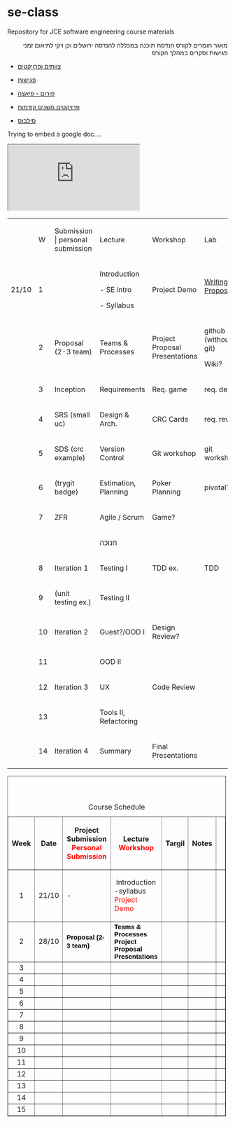 se-class
========

Repository for JCE software engineering course materials

<p dir="rtl">
מאגר חומרים לקורס הנדסת תוכנה במכללה להנדסה ירושלים
וכן ויקי לתיאום זמני פגישות וסקרים במהלך הקורס
</p>

- [צוותים ופרויקטים](wiki/Projects)

- [פגישות](wiki/Meetings)

- [פורום - פיאצה](https://piazza.com/class#winter2013/se10014)

- [פרויקטים משנים קודמות](wiki/PastProjects)

- [סילבוס](downloads/syllabus.pdf)

Trying to embed a google doc....
<iframe src="http://j.mp/se10089"></iframe>

<table cellpadding="0" cellspacing="0" class="c17">
        <tbody>
            <tr>
                <td class="c7">
                    <p class="c0 c6 c4"><span class="c5"></span></p>
                </td>
                <td class="c10">
                    <p class="c0 c4"><span class="c5">W</span></p>
                </td>
                <td class="c12">
                    <p class="c0 c4"><span class="c5">Submission | personal submission</span></p>
                </td>
                <td class="c3">
                    <p class="c0 c4"><span class="c5">Lecture</span></p>
                </td>
                <td class="c3">
                    <p class="c0 c4"><span class="c5">Workshop</span></p>
                </td>
                <td class="c3">
                    <p class="c0 c4"><span class="c5">Lab</span></p>
                </td>
            </tr>
            <tr>
                <td class="c7">
                    <p class="c0 c4"><span class="c5">21/10</span></p>
                </td>
                <td class="c10">
                    <p class="c0 c4"><span class="c5">1</span></p>
                </td>
                <td class="c12">
                    <p class="c0 c6 c4"><span class="c5"></span></p>
                </td>
                <td class="c3">
                    <p class="c0 c4"><span class="c5">Introduction</span></p>
                    <p class="c0 c4"><span class="c5">- SE intro</span></p>
                    <p class="c0 c4"><span class="c5">- Syllabus</span></p>
                </td>
                <td class="c3">
                    <p class="c0 c4"><span class="c5 c9">Project Demo</span></p>
                </td>
                <td class="c3">
                    <!--p class="c0 c4"><span class="c5">Writing a Proposal!</span></p-->
                   <a href="http://www.google.com/">Writing a Proposal!</a>
                   <p class="c0 c6 c4"><span class="c5"></span></p>
                </td>
            </tr>
            <tr>
                <td class="c7">
                    <p class="c0 c6 c4"><span class="c5"></span></p>
                </td>
                <td class="c10">
                    <p class="c0 c4"><span class="c5">2</span></p>
                </td>
                <td class="c12">
                    <p class="c0 c4"><span class="c5">Proposal (2-3 team)</span></p>
                </td>
                <td class="c3">
                    <p class="c0 c4"><span class="c5">Teams &amp; Processes</span></p>
                </td>
                <td class="c3">
                    <p class="c0 c4"><span class="c5">Project Proposal Presentations</span></p>
                </td>
                <td class="c3">
                    <p class="c0 c4"><span class="c5">github (without git)</span></p>
                    <p class="c0 c4"><span class="c5">Wiki?</span></p>
                </td>
            </tr>
            <tr>
                <td class="c7">
                    <p class="c0 c6 c4"><span class="c5"></span></p>
                </td>
                <td class="c10">
                    <p class="c0 c4"><span class="c5">3</span></p>
                </td>
                <td class="c12">
                    <p class="c0 c4"><span class="c5">Inception</span></p>
                </td>
                <td class="c3">
                    <p class="c0 c4"><span class="c5">Requirements</span></p>
                </td>
                <td class="c3">
                    <p class="c0 c4"><span class="c5 c9">Req. game</span></p>
                </td>
                <td class="c3">
                    <p class="c0 c4"><span class="c5">req. demo</span></p>
                </td>
            </tr>
            <tr>
                <td class="c7">
                    <p class="c0 c6 c4"><span class="c5"></span></p>
                </td>
                <td class="c10">
                    <p class="c0 c4"><span class="c5">4</span></p>
                </td>
                <td class="c12">
                    <p class="c0 c4"><span class="c5">SRS (small uc)</span></p>
                </td>
                <td class="c3">
                    <p class="c0 c4"><span class="c5">Design &amp; Arch.</span></p>
                </td>
                <td class="c3">
                    <p class="c0 c4"><span class="c5 c9">CRC Cards</span></p>
                </td>
                <td class="c3">
                    <p class="c0 c4"><span class="c5">req. review</span></p>
                </td>
            </tr>
            <tr>
                <td class="c7">
                    <p class="c0 c6 c4"><span class="c5"></span></p>
                </td>
                <td class="c10">
                    <p class="c0 c4"><span class="c5">5</span></p>
                </td>
                <td class="c12">
                    <p class="c0 c4"><span class="c5">SDS (crc example)</span></p>
                </td>
                <td class="c3">
                    <p class="c0 c4"><span class="c5">Version Control</span></p>
                </td>
                <td class="c3">
                    <p class="c0 c4"><span class="c5">Git workshop</span></p>
                </td>
                <td class="c3">
                    <p class="c0 c4"><span class="c5">git workshop2</span></p>
                </td>
            </tr>
            <tr>
                <td class="c7">
                    <p class="c0 c6 c4"><span class="c5"></span></p>
                </td>
                <td class="c10">
                    <p class="c0 c4"><span class="c5">6</span></p>
                </td>
                <td class="c12">
                    <p class="c0 c4"><span class="c5">(trygit badge)</span></p>
                </td>
                <td class="c3">
                    <p class="c0 c4"><span class="c5">Estimation, Planning</span></p>
                </td>
                <td class="c3">
                    <p class="c0 c4"><span class="c5 c9">Poker Planning</span></p>
                </td>
                <td class="c3">
                    <p class="c0 c4"><span class="c5">pivotal?</span></p>
                </td>
            </tr>
            <tr>
                <td class="c7">
                    <p class="c0 c6 c4"><span class="c5"></span></p>
                </td>
                <td class="c10">
                    <p class="c0 c4"><span class="c5">7</span></p>
                </td>
                <td class="c12">
                    <p class="c0 c4"><span class="c5">ZFR</span></p>
                </td>
                <td class="c3">
                    <p class="c0 c4"><span class="c5">Agile / Scrum</span></p>
                </td>
                <td class="c3">
                    <p class="c0 c4"><span class="c5">Game?</span></p>
                </td>
                <td class="c3">
                    <p class="c0 c6 c4"><span class="c5"></span></p>
                </td>
            </tr>
            <tr>
                <td class="c7">
                    <p class="c0 c6 c4"><span class="c5"></span></p>
                </td>
                <td class="c10">
                    <p class="c0 c6 c4"><span class="c5"></span></p>
                </td>
                <td class="c12">
                    <p class="c0 c6 c4"><span class="c5"></span></p>
                </td>
                <td class="c3">
                    <p class="c0 c4"><span class="c5">&#1495;&#1504;&#1493;&#1499;&#1492;</span></p>
                </td>
                <td class="c3">
                    <p class="c0 c6 c4"><span class="c5"></span></p>
                </td>
                <td class="c3">
                    <p class="c0 c6 c4"><span class="c5"></span></p>
                </td>
            </tr>
            <tr>
                <td class="c7">
                    <p class="c0 c6 c4"><span class="c5"></span></p>
                </td>
                <td class="c10">
                    <p class="c0 c4"><span class="c5">8</span></p>
                </td>
                <td class="c12">
                    <p class="c0 c4"><span class="c5">Iteration 1</span></p>
                </td>
                <td class="c3">
                    <p class="c0 c4"><span class="c5">Testing I</span></p>
                </td>
                <td class="c3">
                    <p class="c0 c4"><span class="c5 c9">TDD ex.</span></p>
                </td>
                <td class="c3">
                    <p class="c0 c4"><span class="c5">TDD</span></p>
                </td>
            </tr>
            <tr>
                <td class="c7">
                    <p class="c0 c6 c4"><span class="c5"></span></p>
                </td>
                <td class="c10">
                    <p class="c0 c4"><span class="c5">9</span></p>
                </td>
                <td class="c12">
                    <p class="c0 c4"><span class="c5">(unit testing ex.)</span></p>
                </td>
                <td class="c3">
                    <p class="c0 c4"><span class="c5">Testing II</span></p>
                </td>
                <td class="c3">
                    <p class="c0 c6 c4"><span class="c5"></span></p>
                </td>
                <td class="c3">
                    <p class="c0 c6 c4"><span class="c5"></span></p>
                </td>
            </tr>
            <tr>
                <td class="c7">
                    <p class="c0 c6 c4"><span class="c5"></span></p>
                </td>
                <td class="c10">
                    <p class="c0 c4"><span class="c5">10</span></p>
                </td>
                <td class="c12">
                    <p class="c0 c4"><span class="c5">Iteration 2</span></p>
                </td>
                <td class="c3">
                    <p class="c0 c4"><span class="c5">Guest?/OOD I</span></p>
                </td>
                <td class="c3">
                    <p class="c0 c4"><span class="c5">Design Review?</span></p>
                </td>
                <td class="c3">
                    <p class="c0 c6 c4"><span class="c5"></span></p>
                </td>
            </tr>
            <tr>
                <td class="c7">
                    <p class="c0 c6 c4"><span class="c5"></span></p>
                </td>
                <td class="c10">
                    <p class="c0 c4"><span class="c5">11</span></p>
                </td>
                <td class="c12">
                    <p class="c0 c6 c4"><span class="c5"></span></p>
                </td>
                <td class="c3">
                    <p class="c0 c4"><span class="c5">OOD II</span></p>
                </td>
                <td class="c3">
                    <p class="c0 c6 c4"><span class="c5"></span></p>
                </td>
                <td class="c3">
                    <p class="c0 c6 c4"><span class="c5"></span></p>
                </td>
            </tr>
            <tr>
                <td class="c7">
                    <p class="c0 c6 c4"><span class="c5"></span></p>
                </td>
                <td class="c10">
                    <p class="c0 c4"><span class="c5">12</span></p>
                </td>
                <td class="c12">
                    <p class="c0 c4"><span class="c5">Iteration 3</span></p>
                </td>
                <td class="c3">
                    <p class="c0 c4"><span class="c5">UX</span></p>
                </td>
                <td class="c3">
                    <p class="c0 c4"><span class="c5">Code Review</span></p>
                </td>
                <td class="c3">
                    <p class="c0 c6 c4"><span class="c5"></span></p>
                </td>
            </tr>
            <tr>
                <td class="c7">
                    <p class="c0 c6 c4"><span class="c5"></span></p>
                </td>
                <td class="c10">
                    <p class="c0 c4"><span class="c5">13</span></p>
                </td>
                <td class="c12">
                    <p class="c0 c6 c4"><span class="c5"></span></p>
                </td>
                <td class="c3">
                    <p class="c0 c4"><span class="c5">Tools II, Refactoring</span></p>
                </td>
                <td class="c3">
                    <p class="c0 c6 c4"><span class="c5"></span></p>
                </td>
                <td class="c3">
                    <p class="c0 c6 c4"><span class="c5"></span></p>
                </td>
            </tr>
            <tr>
                <td class="c7">
                    <p class="c0 c6 c4"><span class="c5"></span></p>
                </td>
                <td class="c10">
                    <p class="c0 c4"><span class="c5">14</span></p>
                </td>
                <td class="c12">
                    <p class="c0 c4"><span class="c5">Iteration 4</span></p>
                </td>
                <td class="c3">
                    <p class="c0 c4"><span class="c5">Summary</span></p>
                </td>
                <td class="c3">
                    <p class="c0 c4"><span class="c5">Final Presentations</span></p>
                </td>
                <td class="c3">
                    <p class="c0 c6 c4"><span class="c5"></span></p>
                </td>
            </tr>
        </tbody>
    </table>

<html>
  <head>
		<title>HTML Online Editor Sample</title>
	</head>
	<body>
		<table border="1" cellpadding="1" cellspacing="1" style="width: 500px">
			<caption>
				<br />
				<br />
				<br />
				Course Schedule</caption>
			<thead>
				<tr>
					<th scope="col">
						Week</th>
					<th scope="col">
						Date</th>
					<th scope="col">
						<p>
							Project Submission<br />
							<span style="color:#ff0000;">Personal Submission </span></p>
					</th>
					<th scope="col">
						<p>
							Lecture<br />
							<span style="color:#ff0000;">Workshop</span></p>
					</th>
					<th scope="col">
						Targil</th>
					<th scope="col">
						Notes</th>
					<th scope="col">
						&nbsp;</th>
				</tr>
			</thead>
			<tbody>
				<tr>
					<td style="text-align: center">
						1</td>
					<td>
						21/10</td>
					<td>
						-</td>
					<td>
						<p>
							<span id="internal-source-marker_0.38157082230222383">&nbsp;Introduction<br />
							-syllabus<br />
							<span style="color:#ff0000;">Project Demo</span></span></p>
					</td>
					<td>
						&nbsp;</td>
					<td>
						&nbsp;</td>
					<td>
						&nbsp;</td>
				</tr>
				<tr>
					<td style="text-align: center">
						2</td>
					<td>
						28/10</td>
					<td>
						<b id="internal-source-marker_0.16737760207615793" style="color: rgb(0, 0, 0); font-family: 'Times New Roman'; font-size: medium; font-style: normal; font-variant: normal; letter-spacing: normal; line-height: normal; orphans: 2; text-align: start; text-indent: 0px; text-transform: none; white-space: normal; widows: 2; word-spacing: 0px; -webkit-text-size-adjust: auto; -webkit-text-stroke-width: 0px; font-weight: normal; "><span style="font-size: 15px; font-family: Arial; color: rgb(0, 0, 0); background-color: transparent; font-weight: bold; font-style: normal; font-variant: normal; text-decoration: none; vertical-align: baseline; white-space: pre-wrap; ">Proposal (2-3 team)</span></b>&nbsp;</td>
					<td>
						<b id="internal-source-marker_0.16737760207615793" style="color: rgb(0, 0, 0); font-family: 'Times New Roman'; font-size: medium; font-style: normal; font-variant: normal; letter-spacing: normal; line-height: normal; orphans: 2; text-align: start; text-indent: 0px; text-transform: none; white-space: normal; widows: 2; word-spacing: 0px; -webkit-text-size-adjust: auto; -webkit-text-stroke-width: 0px; font-weight: normal; "><span style="font-size: 15px; font-family: Arial; color: rgb(0, 0, 0); background-color: transparent; font-weight: bold; font-style: normal; font-variant: normal; text-decoration: none; vertical-align: baseline; white-space: pre-wrap; ">Teams &amp; Processes</span></b><br />
						<b id="internal-source-marker_0.16737760207615793" style="color: rgb(0, 0, 0); font-family: 'Times New Roman'; font-size: medium; font-style: normal; font-variant: normal; letter-spacing: normal; line-height: normal; orphans: 2; text-align: start; text-indent: 0px; text-transform: none; white-space: normal; widows: 2; word-spacing: 0px; -webkit-text-size-adjust: auto; -webkit-text-stroke-width: 0px; font-weight: normal; "><span style="font-size: 15px; font-family: Arial; color: rgb(0, 0, 0); background-color: transparent; font-weight: bold; font-style: normal; font-variant: normal; text-decoration: none; vertical-align: baseline; white-space: pre-wrap; ">Project Proposal Presentations</span></b></td>
					<td>
						&nbsp;</td>
					<td>
						&nbsp;</td>
					<td>
						&nbsp;</td>
				</tr>
				<tr>
					<td style="text-align: center">
						3</td>
					<td>
						&nbsp;</td>
					<td>
						&nbsp;</td>
					<td>
						&nbsp;</td>
					<td>
						&nbsp;</td>
					<td>
						&nbsp;</td>
					<td>
						&nbsp;</td>
				</tr>
				<tr>
					<td style="text-align: center">
						4</td>
					<td>
						&nbsp;</td>
					<td>
						&nbsp;</td>
					<td>
						&nbsp;</td>
					<td>
						&nbsp;</td>
					<td>
						&nbsp;</td>
					<td>
						&nbsp;</td>
				</tr>
				<tr>
					<td style="text-align: center">
						5</td>
					<td>
						&nbsp;</td>
					<td>
						&nbsp;</td>
					<td>
						&nbsp;</td>
					<td>
						&nbsp;</td>
					<td>
						&nbsp;</td>
					<td>
						&nbsp;</td>
				</tr>
				<tr>
					<td style="text-align: center">
						6</td>
					<td>
						&nbsp;</td>
					<td>
						&nbsp;</td>
					<td>
						&nbsp;</td>
					<td>
						&nbsp;</td>
					<td>
						&nbsp;</td>
					<td>
						&nbsp;</td>
				</tr>
				<tr>
					<td style="text-align: center">
						7</td>
					<td>
						&nbsp;</td>
					<td>
						&nbsp;</td>
					<td>
						&nbsp;</td>
					<td>
						&nbsp;</td>
					<td>
						&nbsp;</td>
					<td>
						&nbsp;</td>
				</tr>
				<tr>
					<td style="text-align: center">
						8</td>
					<td>
						&nbsp;</td>
					<td>
						&nbsp;</td>
					<td>
						&nbsp;</td>
					<td>
						&nbsp;</td>
					<td>
						&nbsp;</td>
					<td>
						&nbsp;</td>
				</tr>
				<tr>
					<td style="text-align: center">
						9</td>
					<td>
						&nbsp;</td>
					<td>
						&nbsp;</td>
					<td>
						&nbsp;</td>
					<td>
						&nbsp;</td>
					<td>
						&nbsp;</td>
					<td>
						&nbsp;</td>
				</tr>
				<tr>
					<td style="text-align: center">
						10</td>
					<td>
						&nbsp;</td>
					<td>
						&nbsp;</td>
					<td>
						&nbsp;</td>
					<td>
						&nbsp;</td>
					<td>
						&nbsp;</td>
					<td>
						&nbsp;</td>
				</tr>
				<tr>
					<td style="text-align: center">
						11</td>
					<td>
						&nbsp;</td>
					<td>
						&nbsp;</td>
					<td>
						&nbsp;</td>
					<td>
						&nbsp;</td>
					<td>
						&nbsp;</td>
					<td>
						&nbsp;</td>
				</tr>
				<tr>
					<td style="text-align: center">
						12</td>
					<td>
						&nbsp;</td>
					<td>
						&nbsp;</td>
					<td>
						&nbsp;</td>
					<td>
						&nbsp;</td>
					<td>
						&nbsp;</td>
					<td>
						&nbsp;</td>
				</tr>
				<tr>
					<td style="text-align: center">
						13</td>
					<td>
						&nbsp;</td>
					<td>
						&nbsp;</td>
					<td>
						&nbsp;</td>
					<td>
						&nbsp;</td>
					<td>
						&nbsp;</td>
					<td>
						&nbsp;</td>
				</tr>
				<tr>
					<td style="text-align: center">
						14</td>
					<td>
						&nbsp;</td>
					<td>
						&nbsp;</td>
					<td>
						&nbsp;</td>
					<td>
						&nbsp;</td>
					<td>
						&nbsp;</td>
					<td>
						&nbsp;</td>
				</tr>
				<tr>
					<td style="text-align: center">
						15</td>
					<td>
						&nbsp;</td>
					<td>
						&nbsp;</td>
					<td>
						&nbsp;</td>
					<td>
						&nbsp;</td>
					<td>
						&nbsp;</td>
					<td>
						&nbsp;</td>
				</tr>
			</tbody>
		</table></body>
</html>

